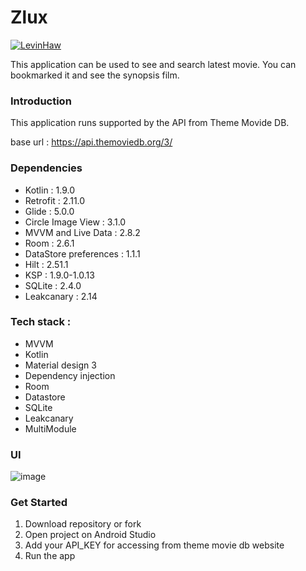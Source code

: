 # Zlux

[![LevinHaw](https://circleci.com/gh/LevinHaw/Zlux.svg?style=svg)](https://circleci.com/gh/LevinHaw/Zlux)

This application can be used to see and search latest movie. You can bookmarked it and see the synopsis film.

### Introduction

This application runs supported by the API from Theme Movide DB. 

base url : https://api.themoviedb.org/3/

### Dependencies

 - Kotlin : 1.9.0
 - Retrofit : 2.11.0
 - Glide : 5.0.0
 - Circle Image View : 3.1.0
 - MVVM and Live Data : 2.8.2
 - Room : 2.6.1
 - DataStore preferences : 1.1.1
 - Hilt : 2.51.1
 - KSP : 1.9.0-1.0.13
 - SQLite : 2.4.0
 - Leakcanary : 2.14



### Tech stack :

- MVVM
- Kotlin
- Material design 3
- Dependency injection
- Room
- Datastore
- SQLite
- Leakcanary
- MultiModule

### UI
![image](https://github.com/user-attachments/assets/d3898144-f395-45d2-9f0a-020aeede570a)


### Get Started

1. Download repository or fork
2. Open project on Android Studio
3. Add your API_KEY for accessing from theme movie db website
4. Run the app
